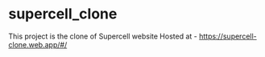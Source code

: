 # supercell_clone
This project is the clone of Supercell website
Hosted at - https://supercell-clone.web.app/#/
